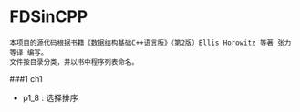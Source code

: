 FDSinCPP
========

	本项目的源代码根据书籍《数据结构基础C++语言版》（第2版）Ellis Horowitz 等著 张力等译 编写。
	文件按目录分类，并以书中程序列表命名。

###1 ch1
* p1_8 : 选择排序
